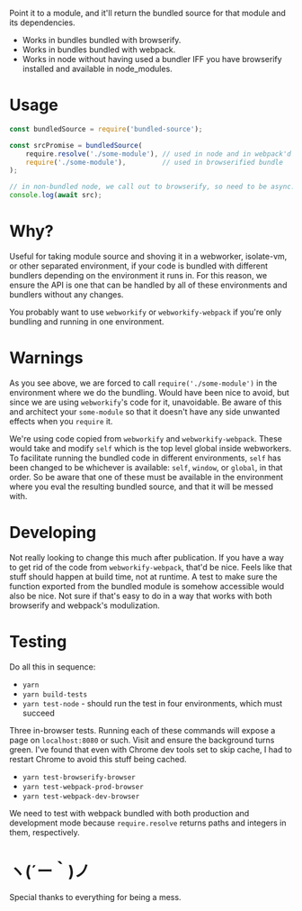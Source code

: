 Point it to a module, and it'll return the bundled source for that module and its dependencies.

* Works in bundles bundled with browserify.
* Works in bundles bundled with webpack.
* Works in node without having used a bundler IFF you have browserify installed and available in node_modules.

# Usage

```js
const bundledSource = require('bundled-source');

const srcPromise = bundledSource(
    require.resolve('./some-module'), // used in node and in webpack'd bundle
    require('./some-module'),         // used in browserified bundle
);

// in non-bundled node, we call out to browserify, so need to be async.
console.log(await src);
```

# Why?

Useful for taking module source and shoving it in a webworker, isolate-vm, or other separated environment, if your code is bundled with different bundlers depending on the environment it runs in. For this reason, we ensure the API is one that can be handled by all of these environments and bundlers without any changes.

You probably want to use `webworkify` or `webworkify-webpack` if you're only bundling and running in one environment.

# Warnings

As you see above, we are forced to call `require('./some-module')` in the environment where we do the bundling. Would have been nice to avoid, but since we are using `webworkify`'s code for it, unavoidable. Be aware of this and architect your `some-module` so that it doesn't have any side unwanted effects when you `require` it.

We're using code copied from `webworkify` and `webworkify-webpack`. These would take and modify `self` which is the top level global inside webworkers. To facilitate running the bundled code in different environments, `self` has been changed to be whichever is available: `self`, `window`, or `global`, in that order. So be aware that one of these must be available in the environment where you eval the resulting bundled source, and that it will be messed with.

# Developing

Not really looking to change this much after publication. If you have a way to get rid of the code from `webworkify-webpack`, that'd be nice. Feels like that stuff should happen at build time, not at runtime. A test to make sure the function exported from the bundled module is somehow accessible would also be nice. Not sure if that's easy to do in a way that works with both browserify and webpack's modulization.

# Testing

Do all this in sequence:

* `yarn`
* `yarn build-tests`
* `yarn test-node` - should run the test in four environments, which must succeed

Three in-browser tests. Running each of these commands will expose a page on `localhost:8080` or such. Visit and ensure the background turns green. I've found that even with Chrome dev tools set to skip cache, I had to restart Chrome to avoid this stuff being cached.

* `yarn test-browserify-browser`
* `yarn test-webpack-prod-browser`
* `yarn test-webpack-dev-browser`

We need to test with webpack bundled with both production and development mode because `require.resolve` returns paths and integers in them, respectively.

# ヽ(´ー｀)ノ

Special thanks to everything for being a mess.
